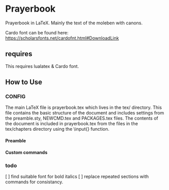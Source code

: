 # Prayerbook 

Prayerbook in LaTeX. Mainly the text of the moleben with canons.

Cardo font can be found here: https://scholarsfonts.net/cardofnt.html#DownloadLink

## requires

This requires lualatex & Cardo font.

## How to Use

### CONFIG

The main LaTeX file is prayerbook.tex which lives in the tex/ directory.
This file contains the basic structure of the document and includes settings from the preamble.sty, NEWCMD.tex and PACKAGES.tex files.
The contents of the document is included in prayerbook.tex from the files in the tex/chapters directory using the \input{} function.
#### Preamble

#### Custom commands

### todo

[ ] find suitable font for bold italics 
[ ] replace repeated sections with commands for consistancy.
